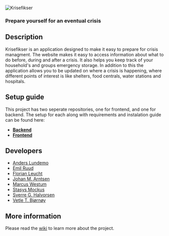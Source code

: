 ![Krisefikser](https://uca78331fe6ec6c932dbd5306ace.previews.dropboxusercontent.com/p/thumb/ACq3h0Y_NsK4BFEoxD6Ap4nW_MuMbpoKf3UHfVlrVb1pPhhCPtqsydrep0Z_ht0vBfA9SQShWOflh4xAquXK2dBlN1W2DfyOy89hrxlF3_krD5a2Ou7Z57Y6xI6KhOcR6Dyxl4V7YH9ZGIox_-hXsaKh-8QAfUchpoCn9A578UDz9NFOSAZcNgi06QHPSoVGaKYTdJIPFJmpoNySYEUWycU1JmoenVu0f8YmkhjfmVMXBIn9dCVCbz71I0FcRvQl3LPUo2rjwMCBQb3oJEo8cUA9hQ5PKGRszpd7w3fuw38BORcc9NzrKaAT3Rcb4pciB1V6SHTu4pjubXPHlepgaVbq/p.png)
### Prepare yourself for an eventual crisis

## Description
Krisefikser is an application designed to make it easy to prepare for crisis managment. The website makes it easy to access information about what to do before, during and after a crisis. It also helps you keep track of your household's and groups emergency storage. In addition to this the application allows you to be updated on where a crisis is happening, where different points of interest is like shelters, food centrals, water stations and hospitals.   

## Setup guide
This project has two seperate repositories, one for frontend, and one for backend. The setup for each along with requirements and instalation guide can be found here:

- [**Backend**](https://github.com/idatt2106-2025-07/krisefikser-backend)
- [**Frontend**](https://github.com/idatt2106-2025-07/krisefikser-frontend)

## Developers
- [Anders Lundemo](https://github.com/AndersBanders)
- [Emil Ruud](https://github.com/emilruud03)
- [Florian Leucht](https://github.com/fsleucht)
- [Johan M. Arntsen](https://github.com/johamar)
- [Marcus Westum](https://github.com/MarcusWestum)
- [Stasys Mockus](https://github.com/stan1sm)
- [Sverre G. Halvorsen](https://github.com/sverrgha)
- [Vetle T. Bjørnøy](https://github.com/Vetletb)

## More information
Please read the [wiki](https://github.com/idatt2106-2025-07/wiki/wiki) to learn more about the project.
